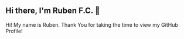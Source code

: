 ## Hi there, I'm Ruben F.C. 👋

<div size='20px'> Hi! My name is Ruben. Thank You for taking the time to view my GitHub Profile! 
</div>


<!--
**Rubenzt8/Rubenzt8** is a ✨ _special_ ✨ repository because its `README.md` (this file) appears on your GitHub profile.

Here are some ideas to get you started:

- 🔭 I’m currently working on ...
- 🌱 I’m currently learning ...
- 👯 I’m looking to collaborate on ...
- 🤔 I’m looking for help with ...
- 💬 Ask me about ...
- 📫 How to reach me: ...
- 😄 Pronouns: ...
- ⚡ Fun fact: ...
-->
